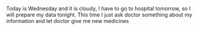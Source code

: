 Today is Wednesday and it is cloudy, I have to go to hospital tomorrow, so I will prepare my data tonight. This time I just ask doctor something about my information and let doctor give me new medicines
